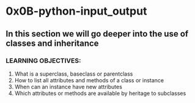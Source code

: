 # 0x0B-python-input_output
## In this section we will go deeper into the use of classes and inheritance
### LEARNING OBJECTIVES:
1. What is a superclass, baseclass or parentclass
2. How to list all attributes and methods of a class or instance
3. When can an instance have new attributes
4. Which attributes or methods are available by heritage to subclasses
